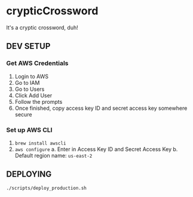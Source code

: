 # crypticCrossword
It's a cryptic crossword, duh!

## DEV SETUP
### Get AWS Credentials
1. Login to AWS
2. Go to IAM
3. Go to Users
4. Click Add User
5. Follow the prompts
6. Once finished, copy access key ID and secret access key somewhere secure

### Set up AWS CLI
1. `brew install awscli`
2. `aws configure`
    a. Enter in Access Key ID and Secret Access Key
    b. Default region name: `us-east-2`

## DEPLOYING
`./scripts/deploy_production.sh`

